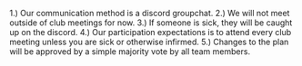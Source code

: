 1.) Our communication method is a discord groupchat.
2.) We will not meet outside of club meetings for now.
3.) If someone is sick, they will be caught up on the discord.
4.) Our participation expectations is to attend every club meeting unless you are sick or otherwise infirmed.
5.) Changes to the plan will be approved by a simple majority vote by all team members.
